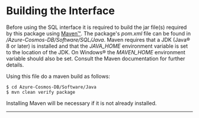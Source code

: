 # Building the Interface

Before using the SQL interface it is required to build the jar file(s) required by this package using [Maven™](https://maven.apache.org/). The package's *pom.xml* file can be found in */Azure-Cosmos-DB/Software/SQL/Java*. Maven requires that a JDK (Java® 8 or later) is installed and that the *JAVA_HOME* environment variable is set to the location of the JDK. On Windows® the *MAVEN_HOME* environment variable should also be set. Consult the Maven documentation for further details.

Using this file do a maven build as follows:
```
$ cd Azure-Cosmos-DB/Software/Java
$ mvn clean verify package
```
Installing Maven will be necessary if it is not already installed.

-------------

[//]: #  (Copyright 2019, The MathWorks, Inc.)
